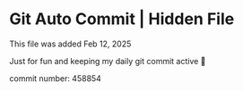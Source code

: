 # Git Auto Commit | Hidden File

This file was added Feb 12, 2025

Just for fun and keeping my daily git commit active 🤪

commit number: 458854
